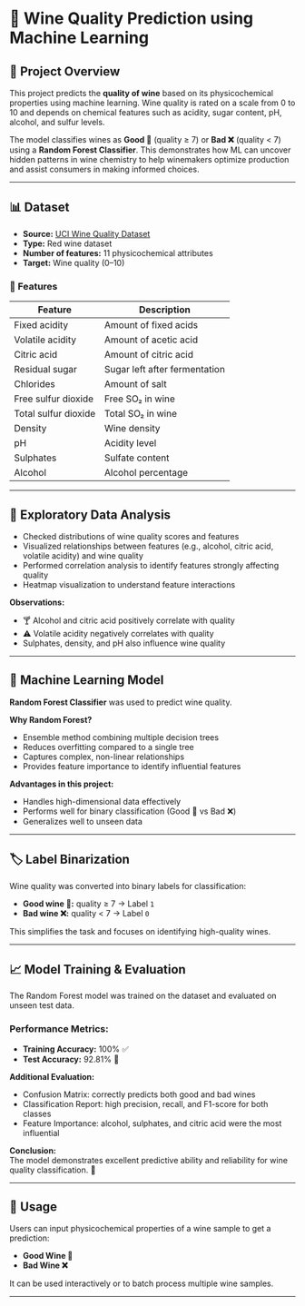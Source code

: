# 🍷 Wine Quality Prediction using Machine Learning

## 🌟 Project Overview
This project predicts the **quality of wine** based on its physicochemical properties using machine learning. Wine quality is rated on a scale from 0 to 10 and depends on chemical features such as acidity, sugar content, pH, alcohol, and sulfur levels.  

The model classifies wines as **Good 🍇** (quality ≥ 7) or **Bad ❌** (quality < 7) using a **Random Forest Classifier**. This demonstrates how ML can uncover hidden patterns in wine chemistry to help winemakers optimize production and assist consumers in making informed choices.

---

## 📊 Dataset
- **Source:** [UCI Wine Quality Dataset](https://archive.ics.uci.edu/ml/datasets/wine+quality)  
- **Type:** Red wine dataset  
- **Number of features:** 11 physicochemical attributes  
- **Target:** Wine quality (0–10)  

### 🍾 Features
| Feature | Description |
|---------|-------------|
| Fixed acidity | Amount of fixed acids |
| Volatile acidity | Amount of acetic acid |
| Citric acid | Amount of citric acid |
| Residual sugar | Sugar left after fermentation |
| Chlorides | Amount of salt |
| Free sulfur dioxide | Free SO₂ in wine |
| Total sulfur dioxide | Total SO₂ in wine |
| Density | Wine density |
| pH | Acidity level |
| Sulphates | Sulfate content |
| Alcohol | Alcohol percentage |

---

## 🔎 Exploratory Data Analysis
- Checked distributions of wine quality scores and features  
- Visualized relationships between features (e.g., alcohol, citric acid, volatile acidity) and wine quality  
- Performed correlation analysis to identify features strongly affecting quality  
- Heatmap visualization to understand feature interactions  

**Observations:**  
- 🍸 Alcohol and citric acid positively correlate with quality  
- ⚠️ Volatile acidity negatively correlates with quality  
- Sulphates, density, and pH also influence wine quality  

---

## 🌳 Machine Learning Model
**Random Forest Classifier** was used to predict wine quality.  

**Why Random Forest?**  
- Ensemble method combining multiple decision trees  
- Reduces overfitting compared to a single tree  
- Captures complex, non-linear relationships  
- Provides feature importance to identify influential features  

**Advantages in this project:**  
- Handles high-dimensional data effectively  
- Performs well for binary classification (Good 🍇 vs Bad ❌)  
- Generalizes well to unseen data  

---

## 🏷️ Label Binarization
Wine quality was converted into binary labels for classification:  
- **Good wine 🍇:** quality ≥ 7 → Label `1`  
- **Bad wine ❌:** quality < 7 → Label `0`  

This simplifies the task and focuses on identifying high-quality wines.

---

## 📈 Model Training & Evaluation
The Random Forest model was trained on the dataset and evaluated on unseen test data.  

### Performance Metrics:
- **Training Accuracy:** 100% ✅  
- **Test Accuracy:** 92.81% 🎯  

**Additional Evaluation:**  
- Confusion Matrix: correctly predicts both good and bad wines  
- Classification Report: high precision, recall, and F1-score for both classes  
- Feature Importance: alcohol, sulphates, and citric acid were the most influential  

**Conclusion:**  
The model demonstrates excellent predictive ability and reliability for wine quality classification. 🍷

---

## 🚀 Usage
Users can input physicochemical properties of a wine sample to get a prediction:  
- **Good Wine 🍇**  
- **Bad Wine ❌**  

It can be used interactively or to batch process multiple wine samples.

---


